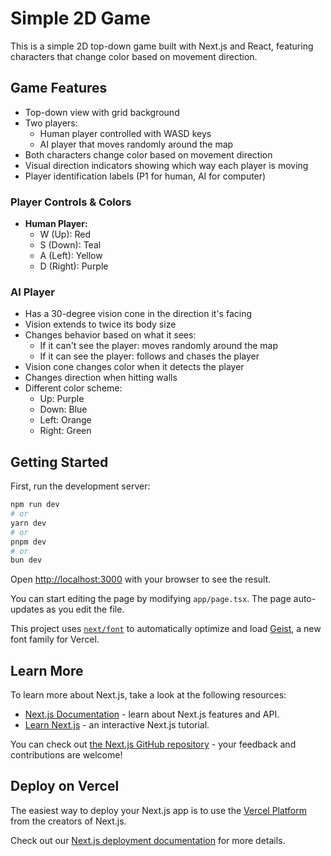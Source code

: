 # Simple 2D Game

This is a simple 2D top-down game built with Next.js and React, featuring characters that change color based on movement direction.

## Game Features

- Top-down view with grid background
- Two players:
  - Human player controlled with WASD keys
  - AI player that moves randomly around the map
- Both characters change color based on movement direction
- Visual direction indicators showing which way each player is moving
- Player identification labels (P1 for human, AI for computer)

### Player Controls & Colors
- **Human Player:**
  - W (Up): Red
  - S (Down): Teal
  - A (Left): Yellow
  - D (Right): Purple

### AI Player
- Has a 30-degree vision cone in the direction it's facing
- Vision extends to twice its body size
- Changes behavior based on what it sees:
  - If it can't see the player: moves randomly around the map
  - If it can see the player: follows and chases the player
- Vision cone changes color when it detects the player
- Changes direction when hitting walls
- Different color scheme:
  - Up: Purple
  - Down: Blue
  - Left: Orange
  - Right: Green

## Getting Started

First, run the development server:

```bash
npm run dev
# or
yarn dev
# or
pnpm dev
# or
bun dev
```

Open [http://localhost:3000](http://localhost:3000) with your browser to see the result.

You can start editing the page by modifying `app/page.tsx`. The page auto-updates as you edit the file.

This project uses [`next/font`](https://nextjs.org/docs/app/building-your-application/optimizing/fonts) to automatically optimize and load [Geist](https://vercel.com/font), a new font family for Vercel.

## Learn More

To learn more about Next.js, take a look at the following resources:

- [Next.js Documentation](https://nextjs.org/docs) - learn about Next.js features and API.
- [Learn Next.js](https://nextjs.org/learn) - an interactive Next.js tutorial.

You can check out [the Next.js GitHub repository](https://github.com/vercel/next.js) - your feedback and contributions are welcome!

## Deploy on Vercel

The easiest way to deploy your Next.js app is to use the [Vercel Platform](https://vercel.com/new?utm_medium=default-template&filter=next.js&utm_source=create-next-app&utm_campaign=create-next-app-readme) from the creators of Next.js.

Check out our [Next.js deployment documentation](https://nextjs.org/docs/app/building-your-application/deploying) for more details.
